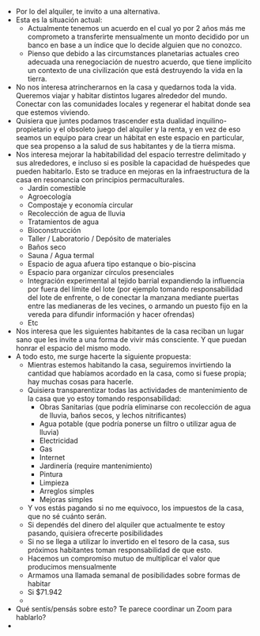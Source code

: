 - Por lo del alquiler, te invito a una alternativa.
- Esta es la situación actual:
	- Actualmente tenemos un acuerdo en el cual yo por 2 años más me comprometo a transferirte mensualmente un monto decidido por un banco en base a un índice que lo decide alguien que no conozco.
	- Pienso que debido a las circumstances planetarias actuales creo adecuada una renegociación de nuestro acuerdo, que tiene implícito un contexto de una civilización que está destruyendo la vida en la tierra.
- No nos interesa atrincherarnos en la casa y quedarnos toda la vida. Queremos viajar y habitar distintos lugares alrededor del mundo. Conectar con las comunidades locales y regenerar el habitat donde sea que estemos viviendo.
- Quisiera que juntes podamos trascender esta dualidad inquilino-propietario y el obsoleto juego del alquiler y la renta, y en vez de eso seamos un equipo para crear un hábitat en este espacio en particular, que sea propenso a la salud de sus habitantes y de la tierra misma.
- Nos interesa mejorar la habitabilidad del espacio terrestre delimitado y sus alrededores, e incluso si es posible la capacidad de huéspedes que pueden habitarlo. Esto se traduce en mejoras en la infraestructura de la casa en resonancia con principios permaculturales.
	- Jardín comestible
	- Agroecología
	- Compostaje y economía circular
	- Recolección de agua de lluvia
	- Tratamientos de agua
	- Bioconstrucción
	- Taller / Laboratorio / Depósito de materiales
	- Baños seco
	- Sauna / Agua termal
	- Espacio de agua afuera tipo estanque o bio-piscina
	- Espacio para organizar círculos presenciales
	- Integración experimental al tejido barrial expandiendo la influencia por fuera del límite del lote (por ejemplo tomando responsabilidad del lote de enfrente, o de conectar la manzana mediante puertas entre las medianeras de les vecines, o armando un puesto fijo en la vereda para difundir información y hacer ofrendas)
	- Etc
- Nos interesa que les siguientes habitantes de la casa reciban un lugar sano que les invite a una forma de vivir más consciente. Y que puedan honrar el espacio del mismo modo.
- A todo esto, me surge hacerte la siguiente propuesta:
	- Mientras estemos habitando la casa, seguiremos invirtiendo la cantidad que habíamos acordado en la casa, como si fuese propia; hay muchas cosas para hacerle.
	- Quisiera transparentizar todas las actividades de mantenimiento de la casa que yo estoy tomando responsabilidad:
		- Obras Sanitarias (que podría eliminarse con recolección de agua de lluvia, baños secos, y lechos nitrificantes)
		- Agua potable (que podría ponerse un filtro o utilizar agua de lluvia)
		- Electricidad
		- Gas
		- Internet
		- Jardinería (require mantenimiento)
		- Pintura
		- Limpieza
		- Arreglos simples
		- Mejoras simples
	- Y vos estás pagando si no me equivoco, los impuestos de la casa, que no sé cuánto serán.
	- Si dependés del dinero del alquiler que actualmente te estoy pasando, quisiera ofrecerte posibilidades
	- Si no se llega a utilizar lo invertido en el tesoro de la casa, sus próximos habitantes toman responsabilidad de que esto.
	- Hacemos un compromiso mutuo de multiplicar el valor que producimos mensualmente
	- Armamos una llamada semanal de posibilidades sobre formas de habitar
	- Si $71.942
	-
- Qué sentís/pensás sobre esto? Te parece coordinar un Zoom para hablarlo?
-